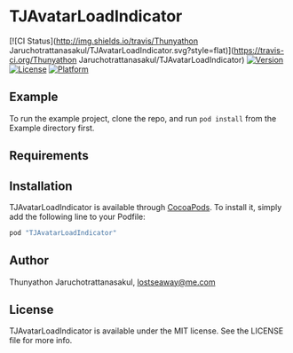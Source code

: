 # TJAvatarLoadIndicator

[![CI Status](http://img.shields.io/travis/Thunyathon Jaruchotrattanasakul/TJAvatarLoadIndicator.svg?style=flat)](https://travis-ci.org/Thunyathon Jaruchotrattanasakul/TJAvatarLoadIndicator)
[![Version](https://img.shields.io/cocoapods/v/TJAvatarLoadIndicator.svg?style=flat)](http://cocoapods.org/pods/TJAvatarLoadIndicator)
[![License](https://img.shields.io/cocoapods/l/TJAvatarLoadIndicator.svg?style=flat)](http://cocoapods.org/pods/TJAvatarLoadIndicator)
[![Platform](https://img.shields.io/cocoapods/p/TJAvatarLoadIndicator.svg?style=flat)](http://cocoapods.org/pods/TJAvatarLoadIndicator)

## Example

To run the example project, clone the repo, and run `pod install` from the Example directory first.

## Requirements

## Installation

TJAvatarLoadIndicator is available through [CocoaPods](http://cocoapods.org). To install
it, simply add the following line to your Podfile:

```ruby
pod "TJAvatarLoadIndicator"
```

## Author

Thunyathon Jaruchotrattanasakul, lostseaway@me.com

## License

TJAvatarLoadIndicator is available under the MIT license. See the LICENSE file for more info.

